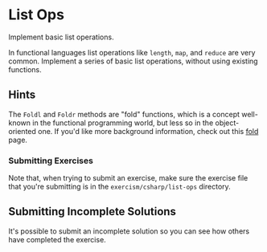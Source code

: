 # List Ops

Implement basic list operations.

In functional languages list operations like `length`, `map`, and
`reduce` are very common. Implement a series of basic list operations,
without using existing functions.

## Hints
The `Foldl` and `Foldr` methods are "fold" functions, which is a concept well-known in the functional programming world, but less so in the object-oriented one. If you'd like more background information, check out this [fold](https://en.wikipedia.org/wiki/Fold_(higher-order_function)) page.

### Submitting Exercises

Note that, when trying to submit an exercise, make sure the exercise file that you're submitting is in the `exercism/csharp/list-ops` directory.

## Submitting Incomplete Solutions
It's possible to submit an incomplete solution so you can see how others have completed the exercise.

